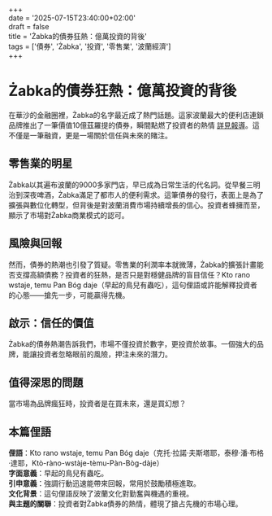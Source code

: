 +++  
date = '2025-07-15T23:40:00+02:00'  
draft = false  
title = 'Żabka的債券狂熱：億萬投資的背後'  
tags = ['債券', 'Żabka', '投資', '零售業', '波蘭經濟']  
+++

# Żabka的債券狂熱：億萬投資的背後

在華沙的金融圈裡，Żabka的名字最近成了熱門話題。這家波蘭最大的便利店連鎖品牌推出了一筆價值10億茲羅提的債券，瞬間點燃了投資者的熱情 [詳見報導](https://www.parkiet.com/obligacje/art42706381-debiutuja-obligacje-zabki-warte-miliard-warto-zainwestowac)。這不僅是一筆融資，更是一場關於信任與未來的賭注。

## 零售業的明星

Żabka以其遍布波蘭的9000多家門店，早已成為日常生活的代名詞。從早餐三明治到深夜啤酒，Żabka滿足了都市人的便利需求。這筆債券的發行，表面上是為了擴張與數位化轉型，但背後是對波蘭消費市場持續增長的信心。投資者蜂擁而至，顯示了市場對Żabka商業模式的認可。

## 風險與回報

然而，債券的熱潮也引發了質疑。零售業的利潤率本就微薄，Żabka的擴張計畫能否支撐高額債務？投資者的狂熱，是否只是對穩健品牌的盲目信任？Kto rano wstaje, temu Pan Bóg daje（早起的鳥兒有蟲吃），這句俚語或許能解釋投資者的心態——搶先一步，可能贏得先機。

## 啟示：信任的價值

Żabka的債券熱潮告訴我們，市場不僅投資於數字，更投資於故事。一個強大的品牌，能讓投資者忽略眼前的風險，押注未來的潛力。

## 值得深思的問題

當市場為品牌瘋狂時，投資者是在買未來，還是買幻想？

## 本篇俚語

**俚語**：Kto rano wstaje, temu Pan Bóg daje（克托·拉諾·夫斯塔耶，泰穆·潘·布格·達耶，Ktò-ràno-wstàje-tèmu-Pàn-Bòg-dàje）  
**字面意義**：早起的鳥兒有蟲吃。  
**引申意義**：強調行動迅速能帶來回報，常用於鼓勵積極進取。  
**文化背景**：這句俚語反映了波蘭文化對勤奮與機遇的重視。  
**與主題的關聯**：投資者對Żabka債券的熱情，體現了搶占先機的市場心理。